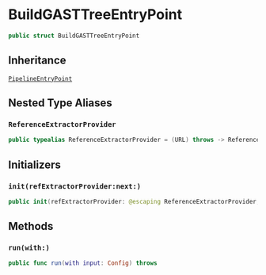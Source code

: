# BuildGASTTreeEntryPoint

``` swift
public struct BuildGASTTreeEntryPoint
```

## Inheritance

[`PipelineEntryPoint`](./PipelineEntryPoint)

## Nested Type Aliases

### `ReferenceExtractorProvider`

``` swift
public typealias ReferenceExtractorProvider = (URL) throws -> ReferenceExtractor
```

## Initializers

### `init(refExtractorProvider:next:)`

``` swift
public init(refExtractorProvider: @escaping ReferenceExtractorProvider, next: BuildGastTreeParseDependenciesSatage)
```

## Methods

### `run(with:)`

``` swift
public func run(with input: Config) throws
```
